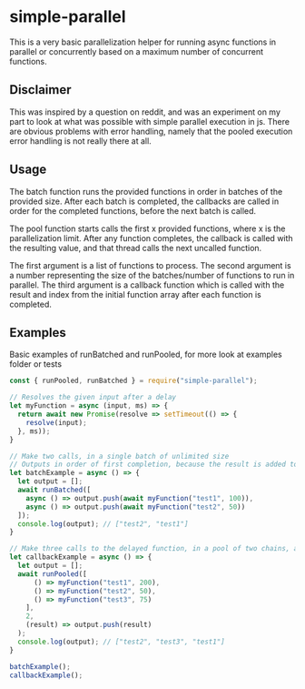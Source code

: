 # simple-parallel
This is a very basic parallelization helper for running async functions in parallel or concurrently based on a maximum number of concurrent functions.

## Disclaimer
This was inspired by a question on reddit, and was an experiment on my part to look at what was possible with simple parallel execution in js. There are obvious problems with error handling, namely that the pooled execution error handling is not really there at all.

## Usage
The batch function runs the provided functions in order in batches of the provided size. After each batch is completed, the callbacks are called in order for the completed functions, before the next batch is called.

The pool function starts calls the first x provided functions, where x is the parallelization limit. After any function completes, the callback is called with the resulting value, and that thread calls the next uncalled function.

The first argument is a list of functions to process.
The second argument is a number representing the size of the batches/number of functions to run in parallel.
The third argument is a callback function which is called with the result and index from the initial function array after each function is completed.

## Examples
Basic examples of runBatched and runPooled, for more look at examples folder or tests

```javascript
const { runPooled, runBatched } = require("simple-parallel");

// Resolves the given input after a delay
let myFunction = async (input, ms) => {
  return await new Promise(resolve => setTimeout(() => {
    resolve(input);
  }, ms));
}

// Make two calls, in a single batch of unlimited size
// Outputs in order of first completion, because the result is added to the output as soon as the timeout ends
let batchExample = async () => {
  let output = [];
  await runBatched([
    async () => output.push(await myFunction("test1", 100)), 
    async () => output.push(await myFunction("test2", 50))
  ]);
  console.log(output); // ["test2", "test1"]
}

// Make three calls to the delayed function, in a pool of two chains, and push output to an array
let callbackExample = async () => {
  let output = [];
  await runPooled([
      () => myFunction("test1", 200), 
      () => myFunction("test2", 50),
      () => myFunction("test3", 75)
    ],
    2,
    (result) => output.push(result)
  );
  console.log(output); // ["test2", "test3", "test1"]
}

batchExample();
callbackExample();
```